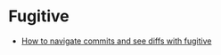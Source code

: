 # Fugitive

* [How to navigate commits and see diffs with fugitive](http://stackoverflow.com/a/28916959)

